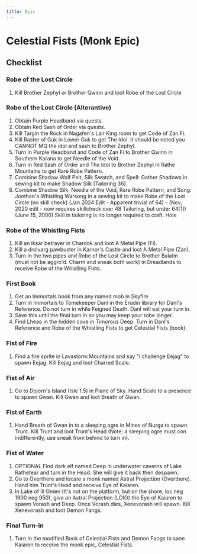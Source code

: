 ```yaml
---
title: Epic
---
```


# Celestial Fists (Monk Epic)

## Checklist

### Robe of the Lost Circle

1. Kill Brother Zephyl or Brother Qwinn and loot Robe of the Lost Circle

### Robe of the Lost Circle (Alterantive)

1. Obtain Purple Headband via quests.
1. Obtain Red Sash of Order via quests.
1. Kill Targin the Rock in Nagafen's Lair King room to get Code of Zan Fi.
1. Kill Raster of Guk in Lower Guk to get The Idol. It should be noted you CANNOT MQ the idol and sash to Brother Zephyl.
1. Turn in Purple Headband and Code of Zan Fi to Brother Qwinn in Southern Karana to get Needle of the Void.
1. Turn in Red Sash of Order and The Idol to Brother Zephyl in Rathe Mountains to get Rare Robe Pattern.
1. Combine Shadow Wolf Pelt, Silk Swatch, and Spell: Gather Shadows in sewing kit to make Shadow Silk (Tailoring 36).
1. Combine Shadow Silk, Needle of the Void, Rare Robe Pattern, and Song: Jonthan's Whistling Warsong in a sewing kit to make Robe of the Lost Circle (no skill check) (Jan 2024 Edit - Apparent trivial of 64) - (Nov, 2020 edit - now requires skillcheck over 48 Tailoring, but under 64[1]) (June 15, 2000) Skill in tailoring is no longer required to craft. Hole

### Robe of the Whistling Fists

1. Kill an iksar betrayer in Chardok and loot A Metal Pipe (Fi).
1. Kill a drolvarg pawbuster in Karnor's Castle and loot A Metal Pipe (Zan).
1. Turn in the two pipes and Robe of the Lost Circle to Brother Balatin (must not be aggro'd. Charm and sneak both work) in Dreadlands to receive Robe of the Whistling Fists.

### First Book

1. Get an Immortals book from any named mob in Skyfire.
1. Turn in Immortals to Tomekeeper Danl in the Erudin library for Danl's Reference. Do not turn in while Feigned Death. Danl will eat your turn in.
1. Save this until the final turn in so you may keep your robe longer.
1. Find Lheao in the hidden cove in Timorous Deep. Turn in Danl's Reference and Robe of the Whistling Fists to get Celestial Fists (book).

### Fist of Fire

1. Find a fire sprite in Lavastorm Mountains and say "I challenge Eejag" to spawn Eejag. Kill Eejag and loot Charred Scale.

### Fist of Air

1. Go to Dojorn's Island (Isle 1.5) in Plane of Sky. Hand Scale to a presence to spawn Gwan. Kill Gwan and loot Breath of Gwan.

### Fist of Earth

1. Hand Breath of Gwan in to a sleeping ogre in Mines of Nurga to spawn Trunt. Kill Trunt and loot Trunt's Head (Note: a sleeping ogre must con indifferently, use sneak from behind to turn in).

### Fist of Water

1. OPTIONAL Find dark elf named Deep in underwater caverns of Lake Rathetear and turn in the Head. She will give it back then despawn.
1. Go to Overthere and locate a monk named Astral Projection (Overthere). Hand him Trunt's Head and receive Eye of Kaiaren.
1. In Lake of Ill Omen (It's not on the platform, but on the shore, loc neg 1900 neg 950), give an Astral Projection (LOIO) the Eye of Kaiaren to spawn Vorash and Deep. Once Vorash dies, Xenevorash will spawn. Kill Xenevorash and loot Demon Fangs.

### Final Turn-in

1. Turn in the modified Book of Celestial Fists and Demon Fangs to sane Kaiaren to receive the monk epic, Celestial Fists.

